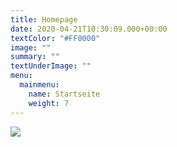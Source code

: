 ```yaml
---
title: Homepage
date: 2020-04-21T10:30:09.000+00:00
textColor: "#FF0000"
image: ""
summary: ""
textUnderImage: ""
menu:
  mainmenu:
    name: Startseite
    weight: 7
---
```

![](/images/slide.jpg)